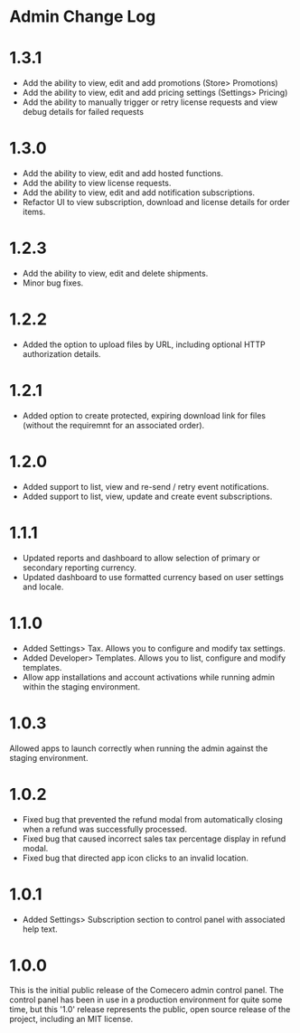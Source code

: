 ﻿# Admin Change Log #

<a name="1.3.1"></a>
# 1.3.1

- Add the ability to view, edit and add promotions (Store> Promotions)
- Add the ability to view, edit and add pricing settings (Settings> Pricing)
- Add the ability to manually trigger or retry license requests and view debug details for failed requests

<a name="1.3.0"></a>
# 1.3.0

- Add the ability to view, edit and add hosted functions.
- Add the ability to view license requests.
- Add the ability to view, edit and add notification subscriptions.
- Refactor UI to view subscription, download and license details for order items.

<a name="1.2.3"></a>
# 1.2.3

- Add the ability to view, edit and delete shipments.
- Minor bug fixes.

<a name="1.2.2"></a>
# 1.2.2

- Added the option to upload files by URL, including optional HTTP authorization details.

<a name="1.2.1"></a>
# 1.2.1

- Added option to create protected, expiring download link for files (without the requiremnt for an associated order).

<a name="1.2.0"></a>
# 1.2.0

- Added support to list, view and re-send / retry event notifications.
- Added support to list, view, update and create event subscriptions.

<a name="1.1.1"></a>
# 1.1.1

- Updated reports and dashboard to allow selection of primary or secondary reporting currency.
- Updated dashboard to use formatted currency based on user settings and locale.

<a name="1.1.0"></a>
# 1.1.0

- Added Settings> Tax. Allows you to configure and modify tax settings.
- Added Developer> Templates. Allows you to list, configure and modify templates.
- Allow app installations and account activations while running admin within the staging environment.

<a name="1.0.3"></a>
# 1.0.3

Allowed apps to launch correctly when running the admin against the staging environment.

<a name="1.0.2"></a>
# 1.0.2

- Fixed bug that prevented the refund modal from automatically closing when a refund was successfully processed.
- Fixed bug that caused incorrect sales tax percentage display in refund modal.
- Fixed bug that directed app icon clicks to an invalid location.


<a name="1.0.1"></a>
# 1.0.1

- Added Settings> Subscription section to control panel with associated help text.

<a name="1.0.0"></a>
# 1.0.0

This is the initial public release of the Comecero admin control panel. The control panel has been in use in a production environment for quite some time, but this '1.0' release represents the public, open source release of the project, including an MIT license.